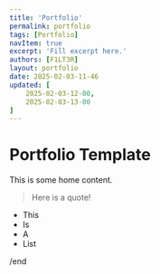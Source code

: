 ```yaml
---
title: 'Portfolio'
permalink: portfolio
tags: [Portfolio]
navItem: true
excerpt: 'Fill excerpt here.'
authors: [F1LT3R]
layout: portfolio
date: 2025-02-03-11-46
updated: [
	2025-02-03-12-00,
	2025-02-03-13-00
]
---
```


# Portfolio Template

This is some home content.

> Here is a quote!


- This
- Is
- A
- List

/end